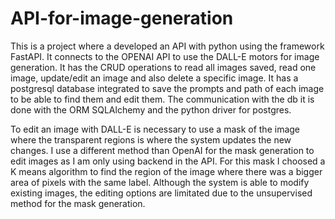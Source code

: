 # API-for-image-generation

This is a project where a developed an API with python using the framework FastAPI. It connects to the OPENAI API to use the DALL-E motors for image generation. 
It has the CRUD operations to read all images saved, read one image, update/edit an image and also delete a specific image. 
It has a postgresql database integrated to save the prompts and path of each image to be able to find them and edit them. The communication with the db it is done with the ORM SQLAlchemy and the python driver for postgres.

To edit an image with DALL-E is necessary to use a mask of the image where the transparent regions
is where the system updates the new changes.
I use a different method than OpenAI for the mask generation to edit images as I am only using backend in the API. For this mask I choosed a K means algorithm to find the region of the image where there was a bigger area of pixels with the same label. Although the system is able to modify existing images, the editing options are limitated due to the unsupervised method for the mask generation.

